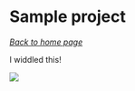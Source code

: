 # Sample project

[*Back to home page*](..)

I widdled this!

![](https://i.etsystatic.com/11558714/r/il/ae9e56/1725887519/il_570xN.1725887519_t5gn.jpg)
